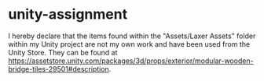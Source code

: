 # unity-assignment

I hereby declare that the items found within the "Assets/Laxer Assets" folder within my Unity project are not my own work and have been used from the Unity Store.
They can be found at https://assetstore.unity.com/packages/3d/props/exterior/modular-wooden-bridge-tiles-29501#description. 
